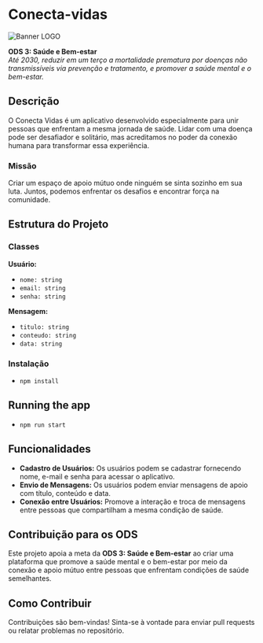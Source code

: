 # Conecta-vidas
![Banner LOGO](https://i.imgur.com/SjNjUQF.jpg)


**ODS 3: Saúde e Bem-estar**  
*Até 2030, reduzir em um terço a mortalidade prematura por doenças não transmissíveis via prevenção e tratamento, e promover a saúde mental e o bem-estar.*

## Descrição

O Conecta Vidas é um aplicativo desenvolvido especialmente para unir pessoas que enfrentam a mesma jornada de saúde. Lidar com uma doença pode ser desafiador e solitário, mas acreditamos no poder da conexão humana para transformar essa experiência. 

### Missão

Criar um espaço de apoio mútuo onde ninguém se sinta sozinho em sua luta. Juntos, podemos enfrentar os desafios e encontrar força na comunidade.

## Estrutura do Projeto

### Classes

**Usuário:**  
- `nome: string`  
- `email: string`  
- `senha: string`

**Mensagem:**  
- `titulo: string`  
- `conteudo: string`  
- `data: string`

### Instalação
- `npm install`

## Running the app

- `npm run start`


## Funcionalidades

- **Cadastro de Usuários:** Os usuários podem se cadastrar fornecendo nome, e-mail e senha para acessar o aplicativo.
- **Envio de Mensagens:** Os usuários podem enviar mensagens de apoio com título, conteúdo e data.
- **Conexão entre Usuários:** Promove a interação e troca de mensagens entre pessoas que compartilham a mesma condição de saúde.

## Contribuição para os ODS

Este projeto apoia a meta da **ODS 3: Saúde e Bem-estar** ao criar uma plataforma que promove a saúde mental e o bem-estar por meio da conexão e apoio mútuo entre pessoas que enfrentam condições de saúde semelhantes.

## Como Contribuir

Contribuições são bem-vindas! Sinta-se à vontade para enviar pull requests ou relatar problemas no repositório.
